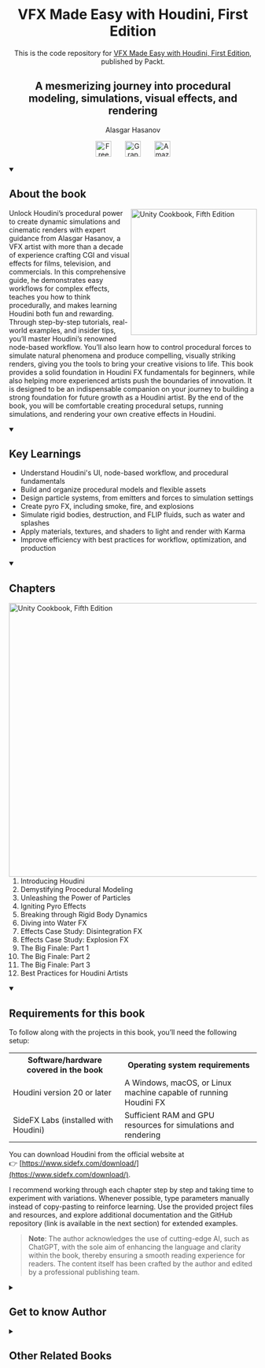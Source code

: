 <h1 align="center">
VFX Made Easy with Houdini, First Edition</h1>
<p align="center">This is the code repository for <a href ="https://www.packtpub.com/en-us/product/vfx-made-easy-with-houdini-first-edition-9781835882900"> VFX Made Easy with Houdini, First Edition</a>, published by Packt.
</p>

<h2 align="center">
A mesmerizing journey into procedural modeling, simulations, visual effects, and rendering
</h2>
<p align="center">
Alasgar Hasanov</p>

<p align="center"> 
  &#8287;&#8287;&#8287;&#8287;&#8287;
  <a href="https://packt.link/free-ebook/9781835882900"><img width="32px" alt="Free PDF" title="Free PDF" src="https://cdn-icons-png.flaticon.com/512/4726/4726010.png"/></a>
 &#8287;&#8287;&#8287;&#8287;&#8287;
  <a href="https://packt.link/gbp/9781835882900"><img width="32px" alt="Graphic Bundle" title="Graphic Bundle" src="https://cdn-icons-png.flaticon.com/512/2659/2659360.png"/></a>
  &#8287;&#8287;&#8287;&#8287;&#8287;
   <a href="https://a.co/d/gwzDF6w"><img width="32px" alt="Amazon" title="Get your copy" src="https://cdn-icons-png.flaticon.com/512/15466/15466027.png"/></a>
  &#8287;&#8287;&#8287;&#8287;&#8287;
</p>
<details open> 
  <summary><h2>About the book</summary>
<a href="https://www.packtpub.com/en-us/product/vfx-made-easy-with-houdini-first-edition-9781835882900">
<img src="https://content.packt.com/B22277/cover_image_small.jpg" alt="Unity Cookbook, Fifth Edition" height="256px" align="right">
</a>

Unlock Houdini’s procedural power to create dynamic simulations and cinematic renders with expert guidance from Alasgar Hasanov, a VFX artist with more than a decade of experience crafting CGI and visual effects for films, television, and commercials.
In this comprehensive guide, he demonstrates easy workflows for complex effects, teaches you how to think procedurally, and makes learning Houdini both fun and rewarding. Through step-by-step tutorials, real-world examples, and insider tips, you’ll master Houdini’s renowned node-based workflow. You’ll also learn how to control procedural forces to simulate natural phenomena and produce compelling, visually striking renders, giving you the tools to bring your creative visions to life.
This book provides a solid foundation in Houdini FX fundamentals for beginners, while also helping more experienced artists push the boundaries of innovation. It is designed to be an indispensable companion on your journey to building a strong foundation for future growth as a Houdini artist.
By the end of the book, you will be comfortable creating procedural setups, running simulations, and rendering your own creative effects in Houdini.</details>
<details open> 
  <summary><h2>Key Learnings</summary>
<ul>

<li>Understand Houdini's UI, node-based workflow, and procedural fundamentals</li>

<li>Build and organize procedural models and flexible assets</li>

<li>Design particle systems, from emitters and forces to simulation settings</li>

<li>Create pyro FX, including smoke, fire, and explosions</li>

<li>Simulate rigid bodies, destruction, and FLIP fluids, such as water and splashes</li>

<li>Apply materials, textures, and shaders to light and render with Karma</li>

<li>Improve efficiency with best practices for workflow, optimization, and production</li>

</ul>

  </details>

<details open> 
  <summary><h2>Chapters</summary>
     <img src="https://cliply.co/wp-content/uploads/2020/02/372002150_DOCUMENTS_400px.gif" alt="Unity Cookbook, Fifth Edition" height="556px" align="right">
<ol>

  <li>Introducing Houdini</li>

  <li>Demystifying Procedural Modeling</li>

  <li>Unleashing the Power of Particles</li>

  <li>Igniting Pyro Effects</li>

  <li>Breaking through Rigid Body Dynamics</li>

  <li>Diving into Water FX</li>

  <li>Effects Case Study: Disintegration FX</li>

  <li>Effects Case Study: Explosion FX</li>

  <li>The Big Finale: Part 1</li>

  <li>The Big Finale: Part 2</li>

  <li>The Big Finale: Part 3</li>

  <li>Best Practices for Houdini Artists</li>

</ol>

</details>


<details open> 
  <summary><h2>Requirements for this book</h2></summary>

To follow along with the projects in this book, you’ll need the following setup:

<table>
  <tr>
    <th>Software/hardware covered in the book</th>
    <th>Operating system requirements</th>
  </tr>
  <tr>
    <td>Houdini version 20 or later</td>
    <td>A Windows, macOS, or Linux machine capable of running Houdini FX</td>
  </tr>
  <tr>
    <td>SideFX Labs (installed with Houdini)</td>
    <td>Sufficient RAM and GPU resources for simulations and rendering</td>
  </tr>
</table>

You can download Houdini from the official website at  
👉 [https://www.sidefx.com/download/](https://www.sidefx.com/download/).

I recommend working through each chapter step by step and taking time to experiment with variations. Whenever possible, type parameters manually instead of copy-pasting to reinforce learning. Use the provided project files and resources, and explore additional documentation and the GitHub repository (link is available in the next section) for extended examples.

> **Note**: The author acknowledges the use of cutting-edge AI, such as ChatGPT, with the sole aim of enhancing the language and clarity within the book, thereby ensuring a smooth reading experience for readers. The content itself has been crafted by the author and edited by a professional publishing team.
</details>

    


<details> 
  <summary><h2>Get to know Author</h2></summary>

_Alasgar Hasanov_ is a CG and VFX artist with over a decade of professional experience, specializing in complex dynamics simulations created entirely in Houdini. His work spans a wide range of effects, including large- and small-scale water simulations, advanced pyro FX, abstract particle systems, and both rigid and soft body dynamics. While FX remains his primary focus, Alasgar brings a broad, multidisciplinary skill set that includes modeling, look development, rendering, and compositing, enabling him to contribute effectively to multiple stages of the production process.
His work has been featured in major feature films such as Doctor Strange, Thor, Ant-Man, Ms. Marvel, X-Men: Dark Phoenix, It Chapter Two, Bad Boys for Life, and Snake Eyes (G.I. Joe). He has also contributed to acclaimed television series, including Game of Thrones, American Gods, The Boys, Vikings: Valhalla, and Jupiter's Legacy. Beyond film and television, Alasgar has created high-end FX and look development for global brands such as Nike, Dolby Digital, and Proline, among many others.
In addition to his production work, Alasgar has been actively involved in education, serving as a professor, program supervisor, and lead at Think Tank Training Centre, Technicolor Academy, and Humber College. He has also developed professional courses for Gnomon Workshop.
With a passion for pushing technical and artistic boundaries, Alasgar continues to blend creativity with precision, delivering cinematic, high-quality visual effects that bring stories and worlds to life for global audiences.



</details>
<details> 
  <summary><h2>Other Related Books</h2></summary>
<ul>

  <li><a href="https://www.packtpub.com/en-us/product/unity-6-shaders-and-effects-cookbook-fifth-edition-9781835468579">Unity 6 Shaders and Effects Cookbook, Fifth Edition</a></li>

  <li><a href="https://www.packtpub.com/en-us/product/learn-blender-simulations-the-right-way-second-edition-9781836200055">Learn Blender Simulations the Right Way, Second Edition</a></li>
 
</ul>

</details>
